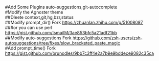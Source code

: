 #Add Some Plugins auto-suggestions,git-autocomplete  
#Modify the Agnoster theme  
##Dleete context,git,hg,bzr,status  
##Modify prompt_dir() Fork https://zhuanlan.zhihu.com/p/51008087  
###or you can use perl https://gist.github.com/IsmailM/3ae853bfc5a21adf21bb  
##Modify auto-suggestions Fork https://github.com/zsh-users/zsh-autosuggestions/tree/fixes/slow_bracketed_paste_magic  
#Add prompt_time() Fork https://gist.github.com/brunodles/9bb7c3ff4e2a7b9e9bddece9082c35ca  
